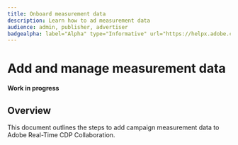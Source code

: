 ```yaml
---
title: Onboard measurement data
description: Learn how to ad measurement data
audience: admin, publisher, advertiser
badgealpha: label="Alpha" type="Informative" url="https://helpx.adobe.com/legal/product-descriptions/real-time-customer-data-platform-b2b-edition-prime-and-ultimate-packages.html newtab=true"
---
```


# Add and manage measurement data

**Work in progress**

## Overview

This document outlines the steps to add campaign measurement data to Adobe Real-Time CDP Collaboration.